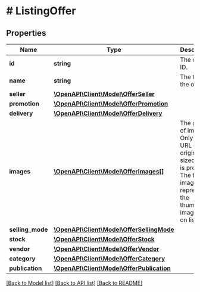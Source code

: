 # # ListingOffer

## Properties

Name | Type | Description | Notes
------------ | ------------- | ------------- | -------------
**id** | **string** | The offer ID. | [optional] 
**name** | **string** | The title of the offer. | [optional] 
**seller** | [**\OpenAPI\Client\Model\OfferSeller**](OfferSeller.md) |  | [optional] 
**promotion** | [**\OpenAPI\Client\Model\OfferPromotion**](OfferPromotion.md) |  | [optional] 
**delivery** | [**\OpenAPI\Client\Model\OfferDelivery**](OfferDelivery.md) |  | [optional] 
**images** | [**\OpenAPI\Client\Model\OfferImages[]**](OfferImages.md) | The gallery of images. Only the URL of the original sized image is provided. The first image represents the thumbnail image used on listing. | [optional] 
**selling_mode** | [**\OpenAPI\Client\Model\OfferSellingMode**](OfferSellingMode.md) |  | [optional] 
**stock** | [**\OpenAPI\Client\Model\OfferStock**](OfferStock.md) |  | [optional] 
**vendor** | [**\OpenAPI\Client\Model\OfferVendor**](OfferVendor.md) |  | [optional] 
**category** | [**\OpenAPI\Client\Model\OfferCategory**](OfferCategory.md) |  | [optional] 
**publication** | [**\OpenAPI\Client\Model\OfferPublication**](OfferPublication.md) |  | [optional] 

[[Back to Model list]](../../README.md#documentation-for-models) [[Back to API list]](../../README.md#documentation-for-api-endpoints) [[Back to README]](../../README.md)


